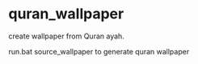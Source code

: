 # quran_wallpaper
create wallpaper from Quran ayah.


run.bat source_wallpaper to generate quran wallpaper
